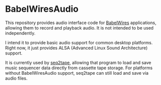# BabelWiresAudio

This repository provides audio interface code for [BabelWires](https://github.com/Malcohol/BabelWires) applications, allowing them to record and playback audio.
It is not intended to be used independently.

I intend it to provide basic audio support for common desktop platforms. 
Right now, it just provides ALSA (Advanced Linux Sound Architecture) support.

It is currently used by [seq2tape](https://github.com/Malcohol/BabelWires-Music/tree/main/Seq2tapeExe), allowing that program to load and save music sequencer data directly from cassette tape storage.
For platforms without BabelWiresAudio support, seq2tape can still load and save via audio files.

